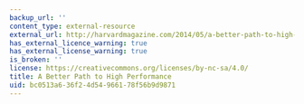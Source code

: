 ```yaml
---
backup_url: ''
content_type: external-resource
external_url: http://harvardmagazine.com/2014/05/a-better-path-to-high-performance
has_external_licence_warning: true
has_external_license_warning: true
is_broken: ''
license: https://creativecommons.org/licenses/by-nc-sa/4.0/
title: A Better Path to High Performance
uid: bc0513a6-36f2-4d54-9661-78f56b9d9871
---
```

